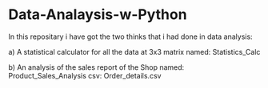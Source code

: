 # Data-Analaysis-w-Python
In this repositary i have got the two thinks that i had done in data analysis:

a) A statistical calculator for all the data at 3x3 matrix
    named: Statistics_Calc

b) An analysis of the sales report of the Shop
    named: Product_Sales_Analysis
    csv: Order_details.csv
